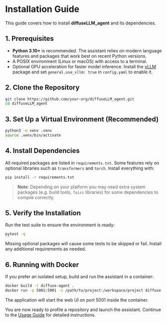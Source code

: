 # Installation Guide

This guide covers how to install **diffuseLLM_agent** and its dependencies.

## 1. Prerequisites

- **Python 3.10+** is recommended. The assistant relies on modern language features and packages that work best on recent Python versions.
- A POSIX environment (Linux or macOS) with access to a terminal.
 - Optional GPU acceleration for faster model inference. Install the
   [vLLM](https://github.com/vllm-project/vllm) package and set
   `general.use_vllm: true` in `config.yaml` to enable it.

## 2. Clone the Repository

```bash
git clone https://github.com/your-org/diffuseLLM_agent.git
cd diffuseLLM_agent
```

## 3. Set Up a Virtual Environment (Recommended)

```bash
python3 -m venv .venv
source .venv/bin/activate
```

## 4. Install Dependencies

All required packages are listed in `requirements.txt`. Some features rely on optional libraries such as `transformers` and `torch`. Install everything with:

```bash
pip install -r requirements.txt
```

> **Note**: Depending on your platform you may need extra system packages (e.g. build tools, `faiss` libraries) for some dependencies to compile correctly.

## 5. Verify the Installation

Run the test suite to ensure the environment is ready:

```bash
pytest -q
```

Missing optional packages will cause some tests to be skipped or fail. Install any additional requirements as needed.

## 6. Running with Docker

If you prefer an isolated setup, build and run the assistant in a container:

```bash
docker build -t diffuse-agent .
docker run -p 5001:5001 -v /path/to/project:/workspace/project diffuse-agent
```

The application will start the web UI on port 5001 inside the container.

You are now ready to profile a repository and launch the assistant. Continue to the [Usage Guide](HOW_TO_USE.md) for detailed instructions.
